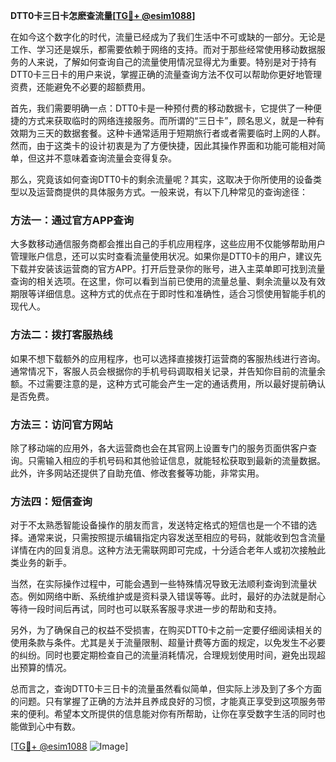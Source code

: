 **DTT0卡三日卡怎麽查流量[[TG💪+ @esim1088](https://t.me/s/esim1088)]**

在如今这个数字化的时代，流量已经成为了我们生活中不可或缺的一部分。无论是工作、学习还是娱乐，都需要依赖于网络的支持。而对于那些经常使用移动数据服务的人来说，了解如何查询自己的流量使用情况显得尤为重要。特别是对于持有DTT0卡三日卡的用户来说，掌握正确的流量查询方法不仅可以帮助你更好地管理资费，还能避免不必要的超额费用。

首先，我们需要明确一点：DTT0卡是一种预付费的移动数据卡，它提供了一种便捷的方式来获取临时的网络连接服务。而所谓的“三日卡”，顾名思义，就是一种有效期为三天的数据套餐。这种卡通常适用于短期旅行者或者需要临时上网的人群。然而，由于这类卡的设计初衷是为了方便快捷，因此其操作界面和功能可能相对简单，但这并不意味着查询流量会变得复杂。

那么，究竟该如何查询DTT0卡的剩余流量呢？其实，这取决于你所使用的设备类型以及运营商提供的具体服务方式。一般来说，有以下几种常见的查询途径：

### 方法一：通过官方APP查询
大多数移动通信服务商都会推出自己的手机应用程序，这些应用不仅能够帮助用户管理账户信息，还可以实时查看流量使用状况。如果你是DTT0卡的用户，建议先下载并安装该运营商的官方APP。打开后登录你的账号，进入主菜单即可找到流量查询的相关选项。在这里，你可以看到当前已使用的流量总量、剩余流量以及有效期限等详细信息。这种方式的优点在于即时性和准确性，适合习惯使用智能手机的现代人。

### 方法二：拨打客服热线
如果不想下载额外的应用程序，也可以选择直接拨打运营商的客服热线进行咨询。通常情况下，客服人员会根据你的手机号码调取相关记录，并告知你目前的流量余额。不过需要注意的是，这种方式可能会产生一定的通话费用，所以最好提前确认是否免费。

### 方法三：访问官方网站
除了移动端的应用外，各大运营商也会在其官网上设置专门的服务页面供客户查询。只需输入相应的手机号码和其他验证信息，就能轻松获取到最新的流量数据。此外，许多网站还提供了自助充值、修改套餐等功能，非常实用。

### 方法四：短信查询
对于不太熟悉智能设备操作的朋友而言，发送特定格式的短信也是一个不错的选择。通常来说，只需按照提示编辑指定内容发送至相应的号码，就能收到包含流量详情在内的回复消息。这种方法无需联网即可完成，十分适合老年人或初次接触此类业务的新手。

当然，在实际操作过程中，可能会遇到一些特殊情况导致无法顺利查询到流量状态。例如网络中断、系统维护或是资料录入错误等等。此时，最好的办法就是耐心等待一段时间后再试，同时也可以联系客服寻求进一步的帮助和支持。

另外，为了确保自己的权益不受损害，在购买DTT0卡之前一定要仔细阅读相关的使用条款与条件。尤其是关于流量限制、超量计费等方面的规定，以免发生不必要的纠纷。同时也要定期检查自己的流量消耗情况，合理规划使用时间，避免出现超出预算的情况。

总而言之，查询DTT0卡三日卡的流量虽然看似简单，但实际上涉及到了多个方面的问题。只有掌握了正确的方法并且养成良好的习惯，才能真正享受到这项服务带来的便利。希望本文所提供的信息能对你有所帮助，让你在享受数字生活的同时也能做到心中有数。

[[TG💪+ @esim1088](https://t.me/s/esim1088) ![Image](https://i.postimg.cc/4NQfJmqS/Snipaste-2025-05-13-00-14-12.png)]